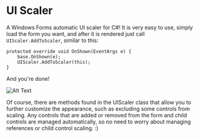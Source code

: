 # UI Scaler

A Windows Forms automatic UI scaler for C#! It is very easy to use, simply load the form you want, and after it is rendered just call `UIScaler.AddToScaler`, similar to this:

```
protected override void OnShown(EventArgs e) {
	base.OnShown(e);
	UIScaler.AddToScaler(this);
}
```

And you're done!

![Alt Text](https://media.giphy.com/media/k7NrrrPBLsHdGBsDUR/giphy.gif)

Of course, there are methods found in the UIScaler class that allow you to further customize the appearance, such as excluding some controls from scaling. Any controls that are added or removed from the form and child controls are managed automatically, so no need to worry about managing references or child control scaling. :)
